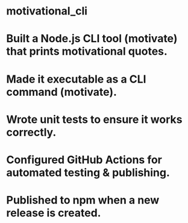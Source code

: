 # motivational_cli
# Built a Node.js CLI tool (motivate) that prints motivational quotes.
# Made it executable as a CLI command (motivate).
# Wrote unit tests to ensure it works correctly.
# Configured GitHub Actions for automated testing & publishing.
# Published to npm when a new release is created.
